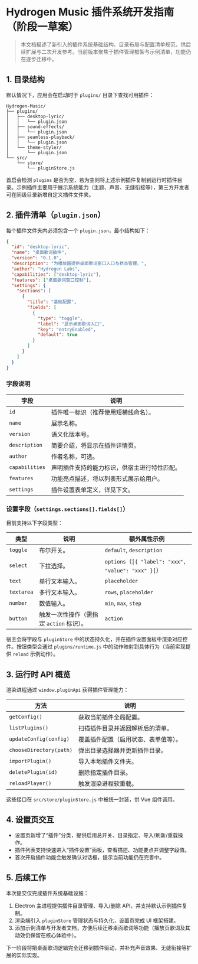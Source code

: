 # Hydrogen Music 插件系统开发指南（阶段一草案）

> 本文档描述了新引入的插件系统基础结构、目录布局与配置清单规范，供后续扩展与二次开发参考。当前版本聚焦于插件管理框架与示例清单，功能仍在逐步迁移中。

## 1. 目录结构

默认情况下，应用会在启动时于 `plugins/` 目录下查找可用插件：

```
Hydrogen-Music/
├── plugins/
│   ├── desktop-lyric/
│   │   └── plugin.json
│   ├── sound-effects/
│   │   └── plugin.json
│   ├── seamless-playback/
│   │   └── plugin.json
│   └── theme-styler/
│       └── plugin.json
└── src/
    └── store/
        └── pluginStore.js
```

首启会检测 `plugins` 是否为空，若为空则将上述示例插件复制到运行时插件目录。示例插件主要用于展示系统能力（主题、声音、无缝衔接等），第三方开发者可在同级目录新增自定义插件文件夹。

## 2. 插件清单（`plugin.json`）

每个插件文件夹内必须包含一个 `plugin.json`，最小结构如下：

```json
{
  "id": "desktop-lyric",
  "name": "桌面歌词插件",
  "version": "0.1.0",
  "description": "为播放器提供桌面歌词窗口入口与状态管理。",
  "author": "Hydrogen Labs",
  "capabilities": ["desktop-lyric"],
  "features": ["桌面歌词窗口控制"],
  "settings": {
    "sections": [
      {
        "title": "基础配置",
        "fields": [
          {
            "type": "toggle",
            "label": "显示桌面歌词入口",
            "key": "entryEnabled",
            "default": true
          }
        ]
      }
    ]
  }
}
```

### 字段说明

| 字段            | 说明                                                                 |
|-----------------|----------------------------------------------------------------------|
| `id`            | 插件唯一标识（推荐使用短横线命名）。                                |
| `name`          | 展示名称。                                                           |
| `version`       | 语义化版本号。                                                       |
| `description`   | 简要介绍，将显示在插件详情页。                                       |
| `author`        | 作者名称，可选。                                                     |
| `capabilities`  | 声明插件支持的能力标识，供宿主进行特性匹配。                        |
| `features`      | 功能亮点描述，将以列表形式展示给用户。                               |
| `settings`      | 插件设置表单定义，详见下文。                                         |

### 设置字段（`settings.sections[].fields[]`）

目前支持以下字段类型：

| 类型        | 说明                                        | 额外属性示例                                  |
|-------------|---------------------------------------------|-----------------------------------------------|
| `toggle`    | 布尔开关。                                   | `default`, `description`                      |
| `select`    | 下拉选择。                                   | `options`（`[{ "label": "xxx", "value": "xxx" }]`） |
| `text`      | 单行文本输入。                               | `placeholder`                                 |
| `textarea`  | 多行文本输入。                               | `rows`, `placeholder`                         |
| `number`    | 数值输入。                                   | `min`, `max`, `step`                          |
| `button`    | 触发一次性操作（需指定 `action` 标识）。      | `action`                                      |

宿主会将字段与 `pluginStore` 中的状态持久化，并在插件设置面板中渲染对应控件。按钮类型会通过 `plugins/runtime.js` 中的动作映射到具体行为（当前实现提供 `reload` 示例动作）。

## 3. 运行时 API 概览

渲染进程通过 `window.pluginApi` 获得插件管理能力：

| 方法                    | 说明                                   |
|-------------------------|----------------------------------------|
| `getConfig()`           | 获取当前插件全局配置。                 |
| `listPlugins()`         | 扫描插件目录并返回解析后的清单。       |
| `updateConfig(config)`  | 覆盖插件配置（启用状态、表单值等）。   |
| `chooseDirectory(path)` | 弹出目录选择器并更新插件目录。         |
| `importPlugin()`        | 导入本地插件文件夹。                   |
| `deletePlugin(id)`      | 删除指定插件目录。                     |
| `reloadPlayer()`        | 触发渲染进程软重载。                   |

这些接口在 `src/store/pluginStore.js` 中被统一封装，供 Vue 组件调用。

## 4. 设置页交互

- 设置页新增了“插件”分类，提供启用总开关、目录指定、导入/刷新/重载操作。
- 插件列表支持快速进入“插件设置”面板，查看描述、功能要点并调整字段值。
- 首次开启插件功能会触发确认对话框，提示当前功能仍在完善中。

## 5. 后续工作

本次提交仅完成插件系统基础设施：

1. Electron 主进程提供插件目录管理、导入/删除 API，并支持默认示例插件复制。
2. 渲染端引入 `pluginStore` 管理状态与持久化，设置页完成 UI 框架搭建。
3. 添加示例清单与开发者文档，方便后续迁移桌面歌词等功能（播放页歌词及其动效仍保留在核心体验中）。

下一阶段将把桌面歌词逻辑完全迁移到插件驱动，并补充声音效果、无缝衔接等扩展的实际实现。

